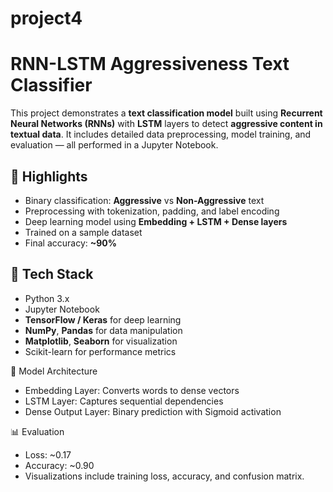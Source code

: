 # project4
#  RNN-LSTM Aggressiveness Text Classifier

This project demonstrates a **text classification model** built using **Recurrent Neural Networks (RNNs)** with **LSTM** layers to detect **aggressive content in textual data**. It includes detailed data preprocessing, model training, and evaluation — all performed in a Jupyter Notebook.

## 📌 Highlights

- Binary classification: **Aggressive** vs **Non-Aggressive** text
- Preprocessing with tokenization, padding, and label encoding
- Deep learning model using **Embedding + LSTM + Dense layers**
- Trained on a sample dataset
- Final accuracy: **~90%**

## 🔧 Tech Stack

- Python 3.x
- Jupyter Notebook
- **TensorFlow / Keras** for deep learning
- **NumPy**, **Pandas** for data manipulation
- **Matplotlib**, **Seaborn** for visualization
- Scikit-learn for performance metrics

🧠 Model Architecture
- Embedding Layer: Converts words to dense vectors
- LSTM Layer: Captures sequential dependencies
- Dense Output Layer: Binary prediction with Sigmoid activation

📊 Evaluation
- Loss: ~0.17
- Accuracy: ~0.90
- Visualizations include training loss, accuracy, and confusion matrix.


